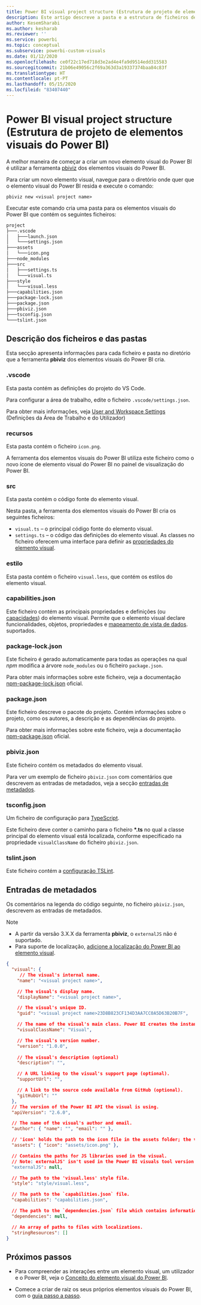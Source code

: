 ```yaml
---
title: Power BI visual project structure (Estrutura de projeto de elementos visuais do Power BI)
description: Este artigo descreve a pasta e a estrutura de ficheiros de um projeto de elemento visual do Power BI
author: KesemSharabi
ms.author: kesharab
ms.reviewer: ''
ms.service: powerbi
ms.topic: conceptual
ms.subservice: powerbi-custom-visuals
ms.date: 01/12/2020
ms.openlocfilehash: ce0f22c17ed718d3e2ad4e4fa9d9514edd315583
ms.sourcegitcommit: 21b06e49056c2f69a363d3a19337374baa84c83f
ms.translationtype: HT
ms.contentlocale: pt-PT
ms.lasthandoff: 05/15/2020
ms.locfileid: "83407440"
---
```

# <a name="power-bi-visual-project-structure"></a>Power BI visual project structure (Estrutura de projeto de elementos visuais do Power BI)

A melhor maneira de começar a criar um novo elemento visual do Power BI é utilizar a ferramenta [pbiviz](https://www.npmjs.com/package/powerbi-visuals-tools) dos elementos visuais do Power BI.

Para criar um novo elemento visual, navegue para o diretório onde quer que o elemento visual do Power BI resida e execute o comando:

`pbiviz new <visual project name>`

Executar este comando cria uma pasta para os elementos visuais do Power BI que contém os seguintes ficheiros:

```markdown
project
├───.vscode
│   ├───launch.json
│   └───settings.json
├───assets
│   └───icon.png
├───node_modules
├───src
│   ├───settings.ts
│   └───visual.ts
├───style
│   └───visual.less
├───capabilities.json
├───package-lock.json
├───package.json
├───pbiviz.json
├───tsconfig.json
└───tslint.json
```

## <a name="folder-and-file-description"></a>Descrição dos ficheiros e das pastas

Esta secção apresenta informações para cada ficheiro e pasta no diretório que a ferramenta **pbiviz** dos elementos visuais do Power BI cria.  

### <a name="vscode"></a>.vscode

Esta pasta contém as definições do projeto do VS Code.

Para configurar a área de trabalho, edite o ficheiro `.vscode/settings.json`.

Para obter mais informações, veja [User and Workspace Settings](https://code.visualstudio.com/docs/getstarted/settings) (Definições da Área de Trabalho e do Utilizador)

### <a name="assets"></a>recursos

Esta pasta contém o ficheiro `icon.png`.

A ferramenta dos elementos visuais do Power BI utiliza este ficheiro como o novo ícone de elemento visual do Power BI no painel de visualização do Power BI.

### <a name="src"></a>src

Esta pasta contém o código fonte do elemento visual.

Nesta pasta, a ferramenta dos elementos visuais do Power BI cria os seguintes ficheiros:
* `visual.ts` – o principal código fonte do elemento visual.
* `settings.ts` – o código das definições do elemento visual. As classes no ficheiro oferecem uma interface para definir as [propriedades do elemento visual](./objects-properties.md#properties).

### <a name="style"></a>estilo

Esta pasta contém o ficheiro `visual.less`, que contém os estilos do elemento visual.

### <a name="capabilitiesjson"></a>capabilities.json

Este ficheiro contém as principais propriedades e definições (ou [capacidades](./capabilities.md)) do elemento visual. Permite que o elemento visual declare funcionalidades, objetos, propriedades e [mapeamento de vista de dados](./dataview-mappings.md). suportados.

### <a name="package-lockjson"></a>package-lock.json

Este ficheiro é gerado automaticamente para todas as operações na qual *npm* modifica a árvore `node_modules` ou o ficheiro `package.json`.

Para obter mais informações sobre este ficheiro, veja a documentação [npm-package-lock.json](https://docs.npmjs.com/files/package-lock.json) oficial.

### <a name="packagejson"></a>package.json

Este ficheiro descreve o pacote do projeto. Contém informações sobre o projeto, como os autores, a descrição e as dependências do projeto.

Para obter mais informações sobre este ficheiro, veja a documentação [npm-package.json](https://docs.npmjs.com/files/package.json.html) oficial.

### <a name="pbivizjson"></a>pbiviz.json

Este ficheiro contém os metadados do elemento visual.

Para ver um exemplo de ficheiro `pbiviz.json` com comentários que descrevem as entradas de metadados, veja a secção [entradas de metadados](#metadata-entries).

### <a name="tsconfigjson"></a>tsconfig.json

Um ficheiro de configuração para [TypeScript](https://www.typescriptlang.org/docs/handbook/tsconfig-json.html).

Este ficheiro deve conter o caminho para o ficheiro **\*.ts** no qual a classe principal do elemento visual está localizada, conforme especificado na propriedade `visualClassName` do ficheiro `pbiviz.json`.

### <a name="tslintjson"></a>tslint.json

Este ficheiro contém a [configuração TSLint](https://palantir.github.io/tslint/usage/configuration/).

## <a name="metadata-entries"></a>Entradas de metadados

Os comentários na legenda do código seguinte, no ficheiro `pbiviz.json`, descrevem as entradas de metadados.

> [!NOTE]
> * A partir da versão 3.X.X da ferramenta **pbiviz**, o `externalJS` não é suportado.
> * Para suporte de localização, [adicione a localização do Power BI ao elemento visual](./localization.md).

```json
{
  "visual": {
     // The visual's internal name.
    "name": "<visual project name>",

    // The visual's display name.
    "displayName": "<visual project name>",

    // The visual's unique ID.
    "guid": "<visual project name>23D8B823CF134D3AA7CC0A5D63B20B7F",

    // The name of the visual's main class. Power BI creates the instance of this class to start using the visual in a Power BI report.
    "visualClassName": "Visual",

    // The visual's version number.
    "version": "1.0.0",
    
    // The visual's description (optional)
    "description": "",

    // A URL linking to the visual's support page (optional).
    "supportUrl": "",

    // A link to the source code available from GitHub (optional).
    "gitHubUrl": ""
  },
  // The version of the Power BI API the visual is using.
  "apiVersion": "2.6.0",

  // The name of the visual's author and email.
  "author": { "name": "", "email": "" },

  // 'icon' holds the path to the icon file in the assets folder; the visual's display icon.
  "assets": { "icon": "assets/icon.png" },

  // Contains the paths for JS libraries used in the visual.
  // Note: externalJS' isn't used in the Power BI visuals tool version 3.x.x or higher.
  "externalJS": null,

  // The path to the 'visual.less' style file.
  "style": "style/visual.less",

  // The path to the `capabilities.json` file.
  "capabilities": "capabilities.json",

  // The path to the `dependencies.json` file which contains information about R packages used in R based visuals.
  "dependencies": null,

  // An array of paths to files with localizations.
  "stringResources": []
}
```

## <a name="next-steps"></a>Próximos passos

* Para compreender as interações entre um elemento visual, um utilizador e o Power BI, veja o [Conceito do elemento visual do Power BI](./power-bi-visuals-concept.md).

* Comece a criar de raiz os seus próprios elementos visuais do Power BI, com o [guia passo a passo](./custom-visual-develop-tutorial.md).
